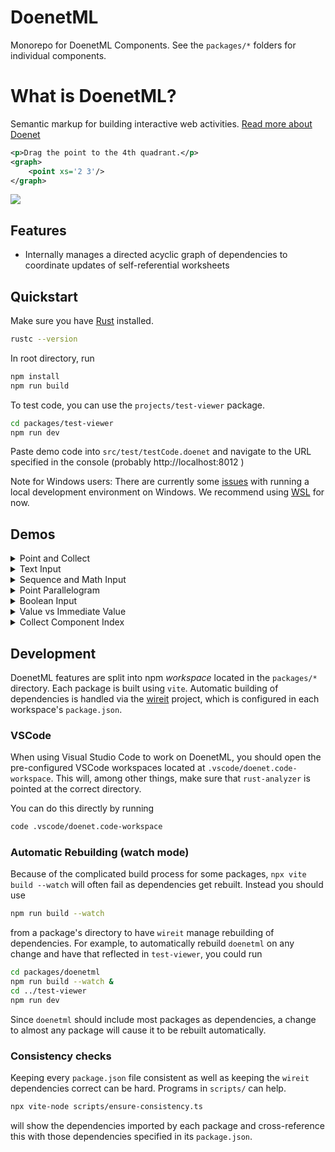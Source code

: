 # DoenetML

Monorepo for DoenetML Components. See the `packages/*` folders for individual components.

# What is DoenetML?

Semantic markup for building interactive web activities.
[Read more about Doenet](https://www.doenet.org)

```xml
<p>Drag the point to the 4th quadrant.</p>
<graph>
    <point xs='2 3'/>
</graph>
```

![](media/graph_example.png)

## Features

-   Internally manages a directed acyclic graph of dependencies to coordinate updates of self-referential worksheets

## Quickstart

Make sure you have [Rust](https://rust-lang.org/tools/install/) installed.
```bash
rustc --version
```

In root directory, run

```bash
npm install
npm run build
```

To test code, you can use the `projects/test-viewer` package.

```bash
cd packages/test-viewer
npm run dev
```

Paste demo code into `src/test/testCode.doenet` and navigate to the URL specified in the console (probably http://localhost:8012 )

Note for Windows users: There are currently some [issues](https://github.com/Doenet/DoenetML/pull/326) with running a local development environment on Windows. We recommend using [WSL](https://learn.microsoft.com/en-us/windows/wsl/setup/environment) for now.

## Demos

<details>
<summary>Point and Collect</summary>

```xml
<graph name="graph">
	<point name="p1" xs="2 3"/>
	<point name="p2" xs="$p1.y $p1.x"/>
</graph>
<asList>
	<collect source="graph" componentTypes="point"/>
</asList>
```

</details>

<details>
<summary>Text Input</summary>

```xml
<textInput name="t1" prefill="Cake"/>
<text>$t1.value is good.</text>
```

</details>

<details>
<summary>Sequence and Math Input</summary>

```xml
<mathInput name="n1" prefill="4"/>
<mathInput name="n2" prefill="14"/>
<p>
	Count from $n1.value to $n2.value:
	<aslist><sequence name="seq" from="$n1.value" to="$n2.value"/></aslist>.

	And the fifth number is $seq[5].value.
</p>
```

</details>

<details>
<summary>Point Parallelogram</summary>

```xml
<graph>
    <point name="p1" xs="0 4" />
    <point name="p2" xs="3 0" />
    <point name="p3" xs="$p1.x+$p2.x $p1.y+$p2.y" />
</graph>
```

</details>

<details>
<summary>Boolean Input</summary>

```xml
<booleanInput name="bool"/>

I think<text hide="$bool"> therefore I am</text>.

<booleanInput name="bool2"/>
<text hide="$bool2">Yin</text>
<text hide="!$bool2">Yang</text>
```

</details>

<details>
<summary>Value vs Immediate Value</summary>

```xml
<graph name="graph">
	<point name="p1" xs="$n1.value $n2.value"/>
	<point name="p2" xs="$n1.immediateValue+0.5 $n2.immediateValue"/>
</graph>

<mathInput name="n1" prefill="0"/>
<mathInput name="n2" prefill="0"/>

One point uses immediate value plus an offset
```

</details>

<details>
<summary>Collect Component Index</summary>

```xmlThe following paragraph contains numbers and sequences based on the number
<number name="n" copySource="/_mathinput1" />:

<p name="p1">
This paragraphs contains:
number
<number>23</number>
sequence
<aslist><sequence from="1" to="$n"/></aslist>
number
<number>42</number>
number
<number>2</number>
sequence
<aslist><sequence from="$n" to="2*$n"/></aslist>
number
<number>30</number>
</p>

Collect the numbers in that paragraph: <aslist><collect name="c1" source="p1" componentTypes="number"/></aslist>.

The fifth number is $c1[5].value.

Now try changing the number
<mathInput prefill="6"/>
```

</details>

<!-- ## Technical Documentation
JavaScript parses the DoenetML and calls Rust functions, passing in strings. On core creation, Rust returns a pointer to its main struct, existing in WASM linear memory. Javascript uses this to access the other core functions. Rust returns rendering data as strings.

The Doenet Rust code is in the doenet-core crate, doenet-core/src/lib.rs being the main file. The crate can be built as a library independent of javascript, but without a parser, one would need pre-parsed DoenetML objects as its input. -->

## Development

DoenetML features are split into npm _workspace_ located in the `packages/*` directory. Each package is built
using `vite`. Automatic building of dependencies is handled via the [wireit](https://github.com/google/wireit)
project, which is configured in
each workspace's `package.json`.

### VSCode

When using Visual Studio Code to work on DoenetML, you should open the pre-configured VSCode workspaces
located at `.vscode/doenet.code-workspace`. This will, among other things, make sure that `rust-analyzer` is pointed
at the correct directory.

You can do this directly by running
```bash
code .vscode/doenet.code-workspace
```

### Automatic Rebuilding (watch mode)

Because of the complicated build process for some packages, `npx vite build --watch` will often fail as dependencies
get rebuilt. Instead you should use

```bash
npm run build --watch
```

from a package's directory to have `wireit` manage rebuilding of dependencies. For example, to automatically rebuild
`doenetml` on any change and have that reflected in `test-viewer`, you could run

```bash
cd packages/doenetml
npm run build --watch &
cd ../test-viewer
npm run dev
```

Since `doenetml` should include most packages as dependencies, a change to almost any package will cause it to be rebuilt
automatically.

### Consistency checks

Keeping every `package.json` file consistent as well as keeping the `wireit` dependencies correct can be hard.
Programs in `scripts/` can help.

```bash
npx vite-node scripts/ensure-consistency.ts
```

will show the dependencies imported by each package and cross-reference this with those dependencies specified in its `package.json`.
